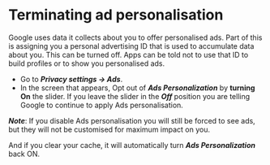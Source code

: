# Terminating ad personalisation

Google uses data it collects about you to offer personalised ads. Part of this is assigning you a personal 
advertising ID that is used to accumulate data about you. This can be turned off. Apps can be told not to use that 
ID to build profiles or to show you personalised ads.

* Go to ***Privacy settings -> Ads***.
* In the screen that appears, Opt out of ***Ads Personalization*** by **turning On** the slider. If you leave the slider in the ***Off*** position you are telling Google to continue to apply Ads personalisation.

***Note***: If you disable Ads personalisation you will still be forced to see ads, but they will not be customised for maximum impact on you. 

And if you clear your cache, it will automatically turn ***Ads Personalization*** back ON.